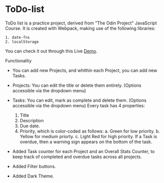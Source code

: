 # ToDo-list

ToDo list is a practice project, derived from "The Odin Project" JavaScript Course.
It is created with Webpack, making use of the following libraries:

    1. date-fns
    2. localStorage

You can check it out through this Live [Demo](https://billman89.github.io/ToDo-list/).

Functionality

- You can add new Projects, and whithin each Project, you can add new Tasks.

- Projects: You can edit the title or delete them entirely. (Options accessible via the dropdown menu)

- Tasks: You can edit, mark as complete and delete them. (Options accessible via the dropdown menu)
    Every task has 4 properties:

    1. Title
    2. Description
    3. Due date.
    4. Priority, which is color-coded as follows:
        a. Green for low priority.
        b. Yellow for medium priorty.
        c. Light Red for high priority.
    If a Task is overdue, then a warning sign appears on the bottom of the task.

- Added Task counter for each Project and an Overall Stats Counter, to keep track of completed and overdue tasks across all projects.

- Added Filter buttons.

- Added Dark Theme.